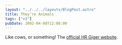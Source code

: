 ```yaml
---
layout: "../../../layouts/BlogPost.astro"
title: They’re Animals
tags: ["v1"]
pubDate: 2002-04-08T12:08:00
---
```


Like cows, or something! The [official HR Giger website][1].

[1]: http://www.hrgiger.com/
